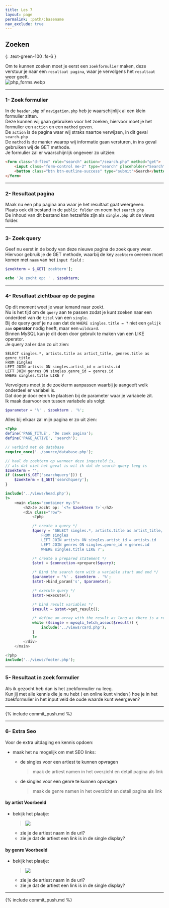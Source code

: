 ```yaml
---
title: Les 7
layout: page
permalink: :path/:basename
nav_exclude: true
---
```


## Zoeken
{: .text-green-100 .fs-6 }

Om te kunnen zoeken moet je eerst een `zoekformulier` maken, deze verstuur je naar een `resultaat pagina`, waar je vervolgens het `resultaat` weer geeft.  
![php_forms.webp](images/php_forms.webp)

---
### 1- Zoek formulier
In de `header.php` of `navigation.php` heb je waarschijnlijk al een klein formulier zitten.  
Deze kunnen wij gaan gebruiken voor het zoeken, hiervoor moet je het formulier een `action` en een `method` geven.  
De `action` is de pagina waar wij straks naartoe verwijzen, in dit geval `search.php`  
De `method` is de manier waarop wij informatie gaan versturen, in ins geval gebruiken wij de GET methode.  
Je formulier zal er waarschijnlijk ongeveer zo uitzien: 
```html
<form class="d-flex" role="search" action="/search.php" method="get">
    <input class="form-control me-2" type="search" placeholder="Search" aria-label="Search" name="searchquery">
    <button class="btn btn-outline-success" type="submit">Search</button>
</form>
```

---
### 2- Resultaat pagina
Maak nu een php pagina ana waar je het resultaat gaat weergeven.  
Plaats ook dit bestand in de `public folder` en noem het `search.php`  
De inhoud van dit bestand kan hetzelfde zijn als `single.php` uit de views folder.

---
### 3- Zoek query
Geef nu eerst in de body van deze nieuwe pagina de zoek query weer.  
Hiervoor gebruik je de GET methode, waarbij de key `zoekterm` overeen moet komen met `naam` van het `input field` :  
```php
$zoekterm = $_GET['zoekterm'];

echo 'Je zocht op: ' . $zoekterm;
```

---
### 4- Resultaat zichtbaar op de pagina
Op dit moment weet je waar iemand naar zoekt.  
Nu is het tijd om de `query` aan te passen zodat je kunt zoeken naar een onderdeel van de `titel` van een `single`.  
Bij de query geef je nu aan dat de `WHERE singles.title = ?` niet een `gelijk aan` **operator** nodig heeft, maar een `wildcard`.  
Binnen MySQL kun je dit doen door gebruik te maken van een LIKE operator.  
Je query zal er dan zo uit zien:  
```mysql
SELECT singles.*, artists.title as artist_title, genres.title as genre_title
FROM singles
LEFT JOIN artists ON singles.artist_id = artists.id
LEFT JOIN genres ON singles.genre_id = genres.id
WHERE singles.title LIKE ?
```
Vervolgens moet je de zoekterm aanpassen waarbij je aangeeft welk onderdeel er variabel is.  
Dat doe je door een `%` te plaatsen bij de parameter waar je variabele zit.  
Ik maak daarvoor een tussen variabele als volgt:
```php
$parameter = '%' . $zoekterm . '%';
```
Alles bij elkaar zal mijn pagina er zo uit zien:
```php
<?php
define('PAGE_TITLE', 'De zoek pagina');
define('PAGE_ACTIVE', 'search');

// verbind met de database
require_once('../source/database.php');

// haal de zoekterm op wanneer deze ingesteld is,
// als dat niet het geval is wil ik dat de search query leeg is
$zoekterm = '';
if (isset($_GET['searchquery'])) {
    $zoekterm = $_GET['searchquery'];
}

include('../views/head.php');
?>
    <main class="container my-5">
        <h2>Je zocht op: `<?= $zoekterm ?>`</h2>
        <div class="row">
            <?php

            /* create a query */
            $query = 'SELECT singles.*, artists.title as artist_title, genres.title as genre_title
                FROM singles
                LEFT JOIN artists ON singles.artist_id = artists.id
                LEFT JOIN genres ON singles.genre_id = genres.id
                WHERE singles.title LIKE ?';

            /* create a prepared statement */
            $stmt = $connection->prepare($query);

            /* Bind the search term with a variable start and end */
            $parameter = '%' . $zoekterm . '%';
            $stmt->bind_param('s', $parameter);

            /* execute query */
            $stmt->execute();

            /* bind result variables */
            $result = $stmt->get_result();

            /* define an array with the result as long as there is a result */
            while ($single = mysqli_fetch_assoc($result)) {
                include('../views/card.php');
            }
            ?>
        </div>
    </main>

<?php
include('../views/footer.php');
```

---
### 5- Resultaat in zoek formulier
Als ik gezocht heb dan is het zoekformulier nu leeg.  
Kun jij met alle kennis die je nu hebt ( en online kunt vinden ) hoe je in het zoekformulier in het input veld de oude waarde kunt weergeven?  


---

{% include commit_push.md %}


---
### 6- Extra Seo
Voor de extra uitdaging en kennis opdoen:
- maak het nu mogelijk om met SEO links:
    - de singles voor een artiest te kunnen opvragen
        > maak de artiest namen in het overzicht en detail pagina als link

    - de singles voor een genre te kunnen opvragen
        > maak de genre namen in het overzicht en detail pagina als link


#### by artist Voorbeeld
- bekijk het plaatje:
    > ![](images/byartist.PNG)
    - zie je de artiest naam in de url?
    - zie je dat de artiest een link is in de single display?
#### by genre Voorbeeld
- bekijk het plaatje:
    > ![](images/bygenre.PNG)
    - zie je de artiest naam in de url?
    - zie je dat de artiest een link is in de single display?
---

{% include commit_push.md %}

